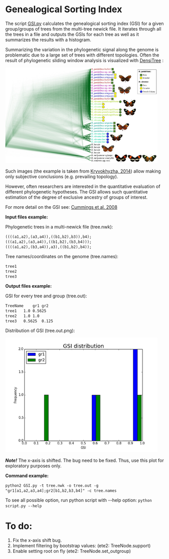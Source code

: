 # Genealogical Sorting Index

The script [GSI.py](GSI.py) calculates the genealogical sorting index (GSI) for a given group/groups of trees from the multi-tree newick file. It iterates through all the trees in a file and outputs the GSIs for each tree as well as it summarizes the results with a histogram.

Summarizing the variation in the phylogenetic signal along the genome is problematic due to a large set of trees with different topologies. Often the result of phylogenetic sliding window analysis is visualized with [DensiTree](https://www.cs.auckland.ac.nz/~remco/DensiTree/) :

![alt tag](densitree.png)

Such images (the example is taken from [Kryvokhyzha, 2014](http://urn.kb.se/resolve?urn=urn:nbn:se:uu:diva-243477)) allow making only subjective conclusions (e.g. prevailing topology).

However, often researchers are interested in the quantitative evaluation of different phylogenetic hypotheses. The GSI allows such quantitative estimation of the degree of exclusive ancestry of groups of interest.

For more detail on the GSI see: [Cummings et al. 2008](http://onlinelibrary.wiley.com/doi/10.1111/j.1558-5646.2008.00442.x/full)

**Input files example:**

Phylogenetic trees in a multi-newick file (tree.nwk):
```
((((a1,a2),(a3,a4)),((b1,b2),b3)),b4);
(((a1,a2),(a3,a4)),((b1,b2),(b3,b4)));
((((a1,a2),(b3,a4)),a3),((b1,b2),b4));
```

Tree names/coordinates on the genome (tree.names):
```
tree1
tree2
tree3
```

**Output files example:**

GSI for every tree and group (tree.out):
```
TreeName    gr1 gr2
tree1   1.0 0.5625
tree2   1.0 1.0
tree3   0.5625  0.125
```
Distribution of GSI (tree.out.png):

![alt tag](tree.out.png)

***Note!*** The x-axis is shifted. The bug need to be fixed. Thus, use this plot for exploratory purposes only.

**Command example:**
```
python2 GSI.py -t tree.nwk -o tree.out -g "gr1[a1,a2,a3,a4];gr2[b1,b2,b3,b4]" -c tree.names
```
To see all possible option, run python script with --help option: `python script.py --help`

# To do:
1. Fix the x-axis shift bug.
2. Implement filtering by bootstrap values: (ete2: TreeNode.support)
3. Enable setting root on fly (ete2: TreeNode.set_outgroup)
